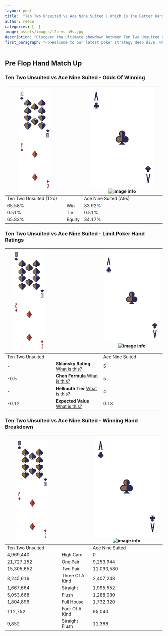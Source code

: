 ```yaml
---
layout: post
title:  "Ten Two Unsuited Vs Ace Nine Suited | Which Is The Better Hand In Poker? A Complete Guide"
author: reece
categories: [  ]
image: assets/images/t2o-vs-a9s.jpg
description: "Discover the ultimate showdown between Ten Two Unsuited and Ace Nine Suited in poker! Uncover the odds, strategies, and scenarios where one hand triumphs over the other. Get ready to up your poker game with this thrilling analysis."
first_paragraph: "<p>Welcome to our latest poker strategy deep dive, where we're pitting two distinct hands against each other in a high-stakes showdown: Ten Two Unsuited vs Ace Nine Suited.</p><p>In the dynamic world of poker, every decision counts, and knowing which hand holds the upper hand is key to your success at the table.</p><p>In this article, we'll dissect these two hands, explore the scenarios where one dominates the other, and equip you with the knowledge to make strategic choices that can tip the odds in your favor.</p><p>Get ready to unravel the intriguing dynamics of these poker hands and elevate your game to new heights.</p>"
---
```




[comment]: # (sp0)

## Pre Flop Hand Match Up

<div class="table hand-ratings" markdown="1"> 



### Ten Two Unsuited vs Ace Nine Suited - Odds Of Winning


    
| ![image info](assets/images/hand1/T.png) ![image info](assets/images/hand1/2o.png) |  | ![image info](assets/images/hand2/A.png) ![image info](assets/images/hand2/9s.png) |
| -------- | -------- | -------- |
| Ten Two Unsuited (T2o) |  | Ace Nine Suited (A9s) |
| 65.58% | Win | 33.92% |
| 0.51% | Tie | 0.51% |
| 65.83% | Equity | 34.17% |




[comment]: # (sp1)



### Ten Two Unsuited vs Ace Nine Suited - Limit Poker Hand Ratings


    
| ![image info](assets/images/hand1/T.png) ![image info](assets/images/hand1/2o.png) |  | ![image info](assets/images/hand2/A.png) ![image info](assets/images/hand2/9s.png) |
| -------- | -------- | -------- |
| Ten Two Unsuited |  | Ace Nine Suited |
| - | **Sklansky Rating** [What is this?](/sklansky-rating-explained) | 5 |
| -0.5 | **Chen Formula** [What is this?](/chen-formula-explained) | 5 |
| - | **Hellmuth Tier** [What is this?](/Hellmuth-tier-explained) | 4 |
| -0.12 | **Expected Value** [What is this?](/expected-value-explained) | 0.18 |




[comment]: # (sp2)



### Ten Two Unsuited vs Ace Nine Suited - Winning Hand Breakdown


    
| ![image info](assets/images/hand1/T.png) ![image info](assets/images/hand1/2o.png) |  | ![image info](assets/images/hand2/A.png) ![image info](assets/images/hand2/9s.png) |
| -------- | -------- | -------- |
| Ten Two Unsuited |  | Ace Nine Suited |
| 4,969,440 | High Card | 0 |
| 21,727,152 | One Pair | 9,253,944 |
| 15,305,652 | Two Pair | 11,093,580 |
| 3,245,616 | Three Of A Kind | 2,407,248 |
| 1,667,664 | Straight | 1,995,552 |
| 5,053,668 | Flush | 1,288,080 |
| 1,804,896 | Full House | 1,732,320 |
| 112,752 | Four Of A Kind | 95,040 |
| 9,852 | Straight Flush | 11,388 |




[comment]: # (sp3)



</div>

[comment]: # (sp4)



[comment]: # (sp5)


